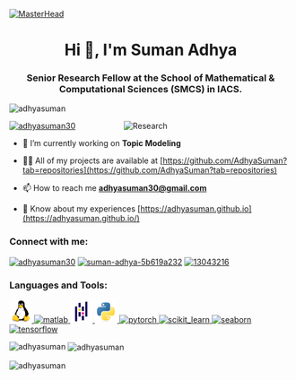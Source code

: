 [![MasterHead](https://news.crunchbase.com/wp-content/uploads/2017/07/market-research.gif)](https://adhyasuman.github.io)
<h1 align="center">Hi 👋, I'm Suman Adhya</h1>
<h3 align="center">Senior Research Fellow at the School of Mathematical & Computational Sciences (SMCS) in IACS.</h3>

<p align="left"> <img src="https://komarev.com/ghpvc/?username=adhyasuman&label=Profile%20views&color=0e75b6&style=flat" alt="adhyasuman" /> </p>
<img align="right" alt="Research" width="300" src="https://cdn.dribbble.com/users/774876/screenshots/3524887/media/b77d3d33194b5f6332c227eb23f404da.gif">

<p align="left"> <a href="https://twitter.com/adhyasuman30" target="blank"><img src="https://img.shields.io/twitter/follow/adhyasuman30?logo=twitter&style=for-the-badge" alt="adhyasuman30" /></a> </p>

- 🔭 I’m currently working on **Topic Modeling**

- 👨‍💻 All of my projects are available at [https://github.com/AdhyaSuman?tab=repositories](https://github.com/AdhyaSuman?tab=repositories)

- 📫 How to reach me **adhyasuman30@gmail.com**

- 📄 Know about my experiences [https://adhyasuman.github.io](https://adhyasuman.github.io/)
<h3 align="left">Connect with me:</h3>
<p align="left">
<a href="https://twitter.com/adhyasuman30" target="blank"><img align="center" src="https://raw.githubusercontent.com/rahuldkjain/github-profile-readme-generator/master/src/images/icons/Social/twitter.svg" alt="adhyasuman30" height="30" width="40" /></a>
<a href="https://linkedin.com/in/suman-adhya-5b619a232" target="blank"><img align="center" src="https://raw.githubusercontent.com/rahuldkjain/github-profile-readme-generator/master/src/images/icons/Social/linked-in-alt.svg" alt="suman-adhya-5b619a232" height="30" width="40" /></a>
<a href="https://stackoverflow.com/users/13043216" target="blank"><img align="center" src="https://raw.githubusercontent.com/rahuldkjain/github-profile-readme-generator/master/src/images/icons/Social/stack-overflow.svg" alt="13043216" height="30" width="40" /></a>
</p>

<h3 align="left">Languages and Tools:</h3>
<p align="left"> <a href="https://www.linux.org/" target="_blank" rel="noreferrer"> <img src="https://raw.githubusercontent.com/devicons/devicon/master/icons/linux/linux-original.svg" alt="linux" width="40" height="40"/> </a> <a href="https://www.mathworks.com/" target="_blank" rel="noreferrer"> <img src="https://upload.wikimedia.org/wikipedia/commons/2/21/Matlab_Logo.png" alt="matlab" width="40" height="40"/> </a> <a href="https://pandas.pydata.org/" target="_blank" rel="noreferrer"> <img src="https://raw.githubusercontent.com/devicons/devicon/2ae2a900d2f041da66e950e4d48052658d850630/icons/pandas/pandas-original.svg" alt="pandas" width="40" height="40"/> </a> <a href="https://www.python.org" target="_blank" rel="noreferrer"> <img src="https://raw.githubusercontent.com/devicons/devicon/master/icons/python/python-original.svg" alt="python" width="40" height="40"/> </a> <a href="https://pytorch.org/" target="_blank" rel="noreferrer"> <img src="https://www.vectorlogo.zone/logos/pytorch/pytorch-icon.svg" alt="pytorch" width="40" height="40"/> </a> <a href="https://scikit-learn.org/" target="_blank" rel="noreferrer"> <img src="https://upload.wikimedia.org/wikipedia/commons/0/05/Scikit_learn_logo_small.svg" alt="scikit_learn" width="40" height="40"/> </a> <a href="https://seaborn.pydata.org/" target="_blank" rel="noreferrer"> <img src="https://seaborn.pydata.org/_images/logo-mark-lightbg.svg" alt="seaborn" width="40" height="40"/> </a> <a href="https://www.tensorflow.org" target="_blank" rel="noreferrer"> <img src="https://www.vectorlogo.zone/logos/tensorflow/tensorflow-icon.svg" alt="tensorflow" width="40" height="40"/> </a> </p>

<p><img align="left" src="https://github-readme-stats.vercel.app/api/top-langs?username=adhyasuman&show_icons=true&locale=en&layout=compact" alt="adhyasuman" /></p>

<p>&nbsp;<img align="center" src="https://github-readme-stats.vercel.app/api?username=adhyasuman&show_icons=true&locale=en" alt="adhyasuman" /></p>

<p><img align="center" src="https://github-readme-streak-stats.herokuapp.com/?user=adhyasuman&" alt="adhyasuman" /></p>
